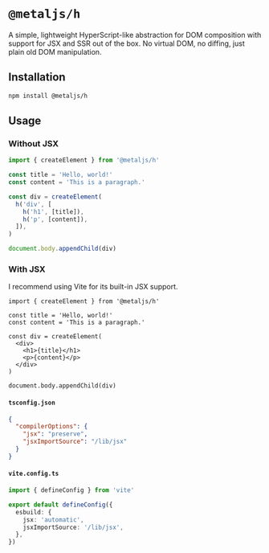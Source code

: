 # `@metaljs/h`

A simple, lightweight HyperScript-like abstraction for DOM composition with support for JSX and SSR out of the box. No virtual DOM, no diffing, just plain old DOM manipulation.

## Installation

```sh
npm install @metaljs/h
```

## Usage

### Without JSX

```ts
import { createElement } from '@metaljs/h'

const title = 'Hello, world!'
const content = 'This is a paragraph.'

const div = createElement(
  h('div', [
    h('h1', [title]),
    h('p', [content]),
  ]),
)

document.body.appendChild(div)
```

### With JSX

I recommend using Vite for its built-in JSX support.

```tsx
import { createElement } from '@metaljs/h'

const title = 'Hello, world!'
const content = 'This is a paragraph.'

const div = createElement(
  <div>
    <h1>{title}</h1>
    <p>{content}</p>
  </div>
)

document.body.appendChild(div)
```

#### `tsconfig.json`

```json
{
  "compilerOptions": {
    "jsx": "preserve",
    "jsxImportSource": "/lib/jsx"
  }
}
```

#### `vite.config.ts`

```ts
import { defineConfig } from 'vite'

export default defineConfig({
  esbuild: {
    jsx: 'automatic',
    jsxImportSource: '/lib/jsx',
  },
})
```
